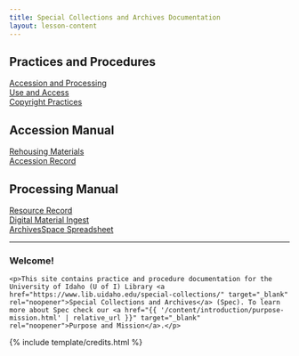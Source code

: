 ```yaml
---
title: Special Collections and Archives Documentation
layout: lesson-content
---
```


<div class="row text-center py-2">
    <div class="col-md-4">
        <h2 class="py-2">Practices and Procedures</h2>
        <a class="btn btn-outline-primary m-1" href="{{ '/content/practices-procedures/accession-processing.html' | relative_url }}">Accession and Processing</a><br>
        <a class="btn btn-outline-primary m-1" href="{{ '/content/practices-procedures/access.html' | relative_url }}">Use and Access</a><br>
        <a class="btn btn-outline-primary m-1" href="{{ '/content/practices-procedures/copyright.html' | relative_url }}">Copyright Practices</a>
    </div>
    <div class="col-md-3">
        <h2 class="py-2">Accession Manual</h2>
        <a class="btn btn-outline-success m-1" href="{{ '/content/accessions/rehouse.html' | relative_url }}">Rehousing Materials</a><br>
        <a class="btn btn-outline-success m-1" href="{{ '/content/accessions/accession-record.html' | relative_url }}">Accession Record</a><br>
    </div>
    <div class="col-md-3">
        <h2 class="py-2">Processing Manual</h2>
        <a class="btn btn-outline-danger m-1" href="{{ '/content/processing/resource-record.html' | relative_url }}">Resource Record</a><br>
        <a class="btn btn-outline-danger m-1" href="{{ '/content/processing/digital-ingest.html' | relative_url }}">Digital Material Ingest</a><br>
        <a class="btn btn-outline-danger m-1" href="{{ '/content/processing/spreadsheet.html' | relative_url }}">ArchivesSpace Spreadsheet</a>
    </div>
</div>

<hr>

<div class="container text-center px-5 py-3 welcome-text">
    <h3>Welcome!</h3>

    <p>This site contains practice and procedure documentation for the University of Idaho (U of I) Library <a href="https://www.lib.uidaho.edu/special-collections/" target="_blank" rel="noopener">Special Collections and Archives</a> (Spec). To learn more about Spec check our <a href="{{ '/content/introduction/purpose-mission.html' | relative_url }}" target="_blank" rel="noopener">Purpose and Mission</a>.</p>
</div>

{% include template/credits.html %}